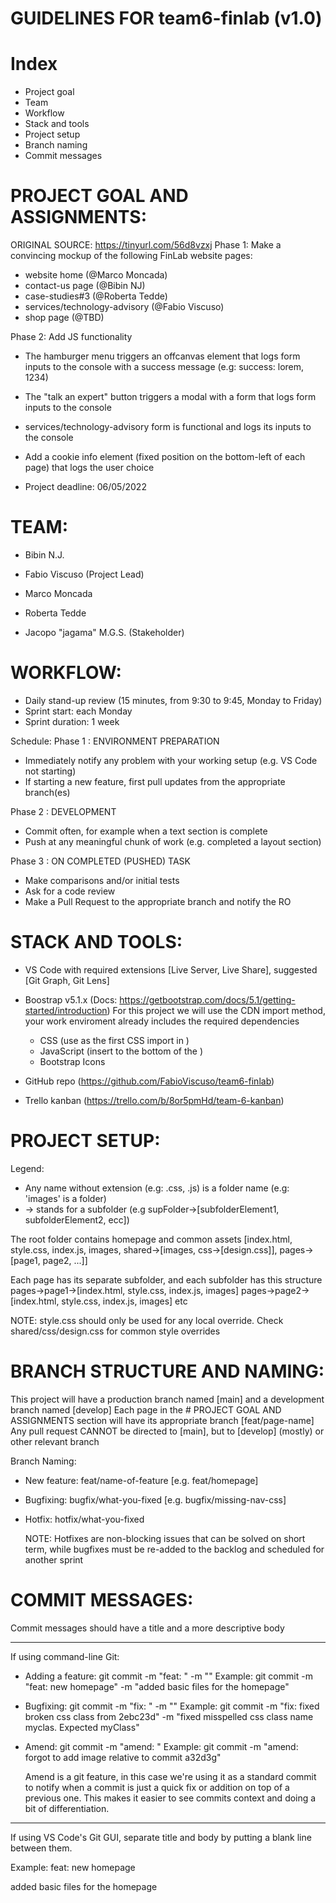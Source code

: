 # GUIDELINES FOR team6-finlab (v1.0)

# Index

-   Project goal
-   Team
-   Workflow
-   Stack and tools
-   Project setup
-   Branch naming
-   Commit messages

# PROJECT GOAL AND ASSIGNMENTS:

ORIGINAL SOURCE: https://tinyurl.com/56d8vzxj
Phase 1: Make a convincing mockup of the following FinLab website pages:

-   website home (@Marco Moncada)
-   contact-us page (@Bibin NJ)
-   case-studies#3 (@Roberta Tedde)
-   services/technology-advisory (@Fabio Viscuso)
-   shop page (@TBD)

Phase 2: Add JS functionality

-   The hamburger menu triggers an offcanvas element that logs form inputs to the console
    with a success message (e.g: success: lorem, 1234)
-   The "talk an expert" button triggers a modal with a form that logs form inputs to the console
-   services/technology-advisory form is functional and logs its inputs to the console
-   Add a cookie info element (fixed position on the bottom-left of each page) that logs the user choice

-   Project deadline: 06/05/2022

# TEAM:

-   Bibin N.J.
-   Fabio Viscuso (Project Lead)
-   Marco Moncada
-   Roberta Tedde

-   Jacopo "jagama" M.G.S. (Stakeholder)

# WORKFLOW:

-   Daily stand-up review (15 minutes, from 9:30 to 9:45, Monday to Friday)
-   Sprint start: each Monday
-   Sprint duration: 1 week

Schedule:
Phase 1 : ENVIRONMENT PREPARATION

-   Immediately notify any problem with your working setup (e.g. VS Code not starting)
-   If starting a new feature, first pull updates from the appropriate branch(es)

Phase 2 : DEVELOPMENT

-   Commit often, for example when a text section is complete
-   Push at any meaningful chunk of work (e.g. completed a layout section)

Phase 3 : ON COMPLETED (PUSHED) TASK

-   Make comparisons and/or initial tests
-   Ask for a code review
-   Make a Pull Request to the appropriate branch and notify the RO

# STACK AND TOOLS:

-   VS Code with required extensions [Live Server, Live Share], suggested [Git Graph, Git Lens]

-   Boostrap v5.1.x (Docs: https://getbootstrap.com/docs/5.1/getting-started/introduction)
    For this project we will use the CDN import method, your work enviroment
    already includes the required dependencies

    -   CSS (use as the first CSS import in <head>)
    <link href="https://cdn.jsdelivr.net/npm/bootstrap@5.1.3/dist/css/bootstrap.min.css" rel="stylesheet" integrity="sha384-1BmE4kWBq78iYhFldvKuhfTAU6auU8tT94WrHftjDbrCEXSU1oBoqyl2QvZ6jIW3" crossorigin="anonymous">

    -   JavaScript (insert to the bottom of the <body>)
    <script src="https://cdn.jsdelivr.net/npm/bootstrap@5.1.3/dist/js/bootstrap.bundle.min.js" integrity="sha384-ka7Sk0Gln4gmtz2MlQnikT1wXgYsOg+OMhuP+IlRH9sENBO0LRn5q+8nbTov4+1p" crossorigin="anonymous"></script>

    -   Bootstrap Icons
    <link rel="stylesheet" href="https://cdn.jsdelivr.net/npm/bootstrap-icons@1.8.1/font/bootstrap-icons.css">

-   GitHub repo (https://github.com/FabioViscuso/team6-finlab)

-   Trello kanban (https://trello.com/b/8or5pmHd/team-6-kanban)

# PROJECT SETUP:

Legend:

-   Any name without extension (e.g: .css, .js) is a folder name (e.g: 'images' is a folder)
-   -> stands for a subfolder (e.g supFolder->[subfolderElement1, subfolderElement2, ecc])

The root folder contains homepage and common assets
[index.html, style.css, index.js, images, shared->[images, css->[design.css]], pages->[page1, page2, ...]]

Each page has its separate subfolder, and each subfolder has this structure
pages->page1->[index.html, style.css, index.js, images]
pages->page2->[index.html, style.css, index.js, images]
etc

NOTE: style.css should only be used for any local override.
Check shared/css/design.css for common style overrides

# BRANCH STRUCTURE AND NAMING:

This project will have a production branch named [main] and a development branch named [develop]
Each page in the # PROJECT GOAL AND ASSIGNMENTS section will have its appropriate branch [feat/page-name]
Any pull request CANNOT be directed to [main], but to [develop] (mostly) or other relevant branch

Branch Naming:

-   New feature: feat/name-of-feature [e.g. feat/homepage]
-   Bugfixing: bugfix/what-you-fixed [e.g. bugfix/missing-nav-css]
-   Hotfix: hotfix/what-you-fixed

    NOTE: Hotfixes are non-blocking issues that can be solved on short term, while bugfixes
    must be re-added to the backlog and scheduled for another sprint

# COMMIT MESSAGES:

Commit messages should have a title and a more descriptive body

---

If using command-line Git:

-   Adding a feature: git commit -m "feat: <message>" -m "<message>"
    Example: git commit -m "feat: new homepage" -m "added basic files for the homepage"

-   Bugfixing: git commit -m "fix: <message> <relatedCommit>" -m "<message>"
    Example: git commit -m "fix: fixed broken css class from 2ebc23d" -m "fixed misspelled css class name myclas. Expected myClass"

-   Amend: git commit -m "amend: <message> <relatedCommit>"
    Example: git commit -m "amend: forgot to add image relative to commit a32d3g"

    Amend is a git feature, in this case we're using it as a standard commit
    to notify when a commit is just a quick fix or addition on top of a previous one.
    This makes it easier to see commits context and doing a bit of differentiation.

---

If using VS Code's Git GUI, separate title and body by putting a blank line between them.

Example:
feat: new homepage

added basic files for the homepage

